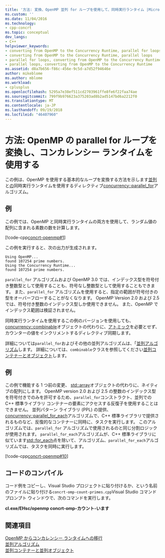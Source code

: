 ```yaml
---
title: '方法: 変換、OpenMP 並列 for ループを使用して、同時実行ランタイム |Microsoft Docs'
ms.custom: ''
ms.date: 11/04/2016
ms.technology:
- cpp-concrt
ms.topic: conceptual
dev_langs:
- C++
helpviewer_keywords:
- converting from OpenMP to the Concurrency Runtime, parallel for loops
- converting from OpenMP to the Concurrency Runtime, parallel loops
- parallel for loops, converting from OpenMP to the Concurrency Runtime
- parallel loops, converting from OpenMP to the Concurrency Runtime
ms.assetid: d8a7b656-f86c-456e-9c5d-a7d52f94646e
author: mikeblome
ms.author: mblome
ms.workload:
- cplusplus
ms.openlocfilehash: 5295a7e38ef511cd2703961ffe8fe6f22faa74ae
ms.sourcegitcommit: 799f9b976623a375203ad8b2ad5147bd6a2212f0
ms.translationtype: MT
ms.contentlocale: ja-JP
ms.lasthandoff: 09/19/2018
ms.locfileid: "46407960"
---
```

# <a name="how-to-convert-an-openmp-parallel-for-loop-to-use-the-concurrency-runtime"></a>方法: OpenMP の parallel for ループを変換し、コンカレンシー ランタイムを使用する

この例は、OpenMP を使用する基本的なループを変換する方法を示します[並列](../../parallel/concrt/how-to-use-parallel-invoke-to-write-a-parallel-sort-routine.md#parallel)と[の](../../parallel/openmp/reference/for-openmp.md)同時実行ランタイムを使用するディレクティブ[concurrency::parallel_for](reference/concurrency-namespace-functions.md#parallel_for)アルゴリズム。

## <a name="example"></a>例

この例では、OpenMP と同時実行ランタイムの両方を使用して、ランダム値の配列に含まれる素数の数を計算します。

[!code-cpp[concrt-openmp#1](../../parallel/concrt/codesnippet/cpp/how-to-convert-an-openmp-parallel-for-loop-to-use-the-concurrency-runtime_1.cpp)]

この例を実行すると、次の出力が生成されます。

```Output
Using OpenMP...
found 107254 prime numbers.
Using the Concurrency Runtime...
found 107254 prime numbers.
```

`parallel_for` アルゴリズムおよび OpenMP 3.0 では、インデックス型を符号付き整数型として使用することも、符号なし整数型として使用することもできます。 また、`parallel_for` アルゴリズムを使用すると、指定の範囲が符号付きの型をオーバーフローすることがなくなります。 OpenMP Version 2.0 および 2.5 では、符号付き整数のインデックス型しか使用できません。 また、OpenMP でインデックス範囲は検証されません。

同時実行ランタイムを使用するこの例のバージョンを使用しても、 [concurrency::combinable](../../parallel/concrt/reference/combinable-class.md)オブジェクトの代わりに、[アトミック](../../parallel/openmp/reference/atomic.md)を必要とせず、カウンターの値をインクリメントするディレクティブ同期します。

詳細については`parallel_for`およびその他の並列アルゴリズムは、「[並列アルゴリズム](../../parallel/concrt/parallel-algorithms.md)します。 詳細については、`combinable`クラスを参照してください[並列コンテナーとオブジェクト](../../parallel/concrt/parallel-containers-and-objects.md)します。

## <a name="example"></a>例

この例で機能する 1 つ前の変更、 [std::array](../../standard-library/array-class-stl.md)オブジェクトの代わりに、ネイティブの配列にします。 OpenMP version 2.0 および 2.5 の整数のインデックス型を符号付きでのみを許可するため、`parallel_for`コンストラクト、並列での C++ 標準ライブラリ コンテナーの要素にアクセスする反復子を使用することはできません。 並列パターン ライブラリ (PPL) の提供、 [concurrency::parallel_for_each](reference/concurrency-namespace-functions.md#parallel_for_each)アルゴリズムで、C++ 標準ライブラリで提供されるものなど、反復的なコンテナーに同時に、タスクを実行します。 このアルゴリズムでは、`parallel_for` アルゴリズムで使用されるのと同じ分割ロジックが使用されます。 `parallel_for_each`アルゴリズムが、C++ 標準ライブラリに似ています[std::for_each](../../standard-library/algorithm-functions.md#for_each)点を除いて、アルゴリズム、`parallel_for_each`アルゴリズムでは、タスクを同時に実行します。

[!code-cpp[concrt-openmp#10](../../parallel/concrt/codesnippet/cpp/how-to-convert-an-openmp-parallel-for-loop-to-use-the-concurrency-runtime_2.cpp)]

## <a name="compiling-the-code"></a>コードのコンパイル

コード例をコピーし、Visual Studio プロジェクトに貼り付けるか、という名前のファイルに貼り付ける`concrt-omp-count-primes.cpp`Visual Studio コマンド プロンプト ウィンドウで、次のコマンドを実行します。

**cl.exe/EHsc/openmp concrt-omp-カウント-います**

## <a name="see-also"></a>関連項目

[OpenMP からコンカレンシー ランタイムへの移行](../../parallel/concrt/migrating-from-openmp-to-the-concurrency-runtime.md)<br/>
[並列アルゴリズム](../../parallel/concrt/parallel-algorithms.md)<br/>
[並列コンテナーと並列オブジェクト](../../parallel/concrt/parallel-containers-and-objects.md)

